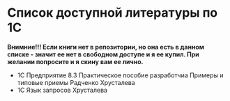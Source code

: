# Список доступной литературы по 1С

**Внимние!!! Eсли книги нет в репозитории, но она есть в данном списке - значит ее нет в свободном доступе и я ее купил. При желании попросите и я скину вам ее лично.**

- 1С Предприятие 8.3 Практическое пособие разработчиа Примеры и типовые приемы Радченко Хрусталева
- 1C Язык запросов Хрусталева
